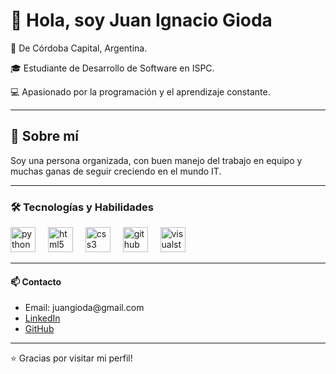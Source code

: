 <h1>👋 Hola, soy Juan Ignacio Gioda</h1>

<div>
  <p>📍 De Córdoba Capital, Argentina.</p>
  <p>🎓 Estudiante de Desarrollo de Software en ISPC.</p>
  <p>💻 Apasionado por la programación y el aprendizaje constante.</p>
</div>

<hr>

<h2>🚀 Sobre mí</h2>

<p>
  Soy una persona organizada, con buen manejo del trabajo en equipo y muchas ganas de seguir creciendo en el mundo IT.<br>
</p>

<hr>

<h3>🛠️ Tecnologías y Habilidades</h3>

<div align="left">
  <img src="https://cdn.jsdelivr.net/gh/devicons/devicon/icons/python/python-original.svg" height="40" alt="python logo"  />
  <img width="12" />
  <img src="https://cdn.jsdelivr.net/gh/devicons/devicon/icons/html5/html5-original.svg" height="40" alt="html5 logo"  />
  <img width="12" />
  <img src="https://cdn.jsdelivr.net/gh/devicons/devicon/icons/css3/css3-original.svg" height="40" alt="css3 logo"  />
  <img width="12" />
  <img src="https://cdn.jsdelivr.net/gh/devicons/devicon/icons/github/github-original.svg" height="40" alt="github logo"  />
  <img width="12" />
  <img src="https://cdn.jsdelivr.net/gh/devicons/devicon/icons/visualstudio/visualstudio-plain.svg" height="40" alt="visualstudio logo"  />
</div>

<hr>

<h4>📫 Contacto</h4>

<ul>
  <li>Email: juangioda@gmail.com</li>
  <li><a href="https://www.linkedin.com/home">LinkedIn</a></li>
  <li><a href="https://github.com/juangioda">GitHub</a></li>
</ul>

<hr>

<p>⭐ Gracias por visitar mi perfil!</p>
